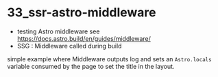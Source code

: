# 33_ssr-astro-middleware

* testing Astro middleware see https://docs.astro.build/en/guides/middleware/
* SSG : Middleware called during build

simple example where Middleware outputs log and sets an `Astro.locals` variable consumed by the page to set the title in the layout.
